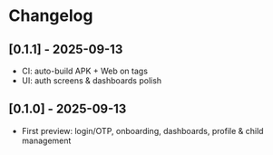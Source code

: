# Changelog

## [0.1.1] - 2025-09-13
- CI: auto-build APK + Web on tags
- UI: auth screens & dashboards polish

## [0.1.0] - 2025-09-13
- First preview: login/OTP, onboarding, dashboards, profile & child management
